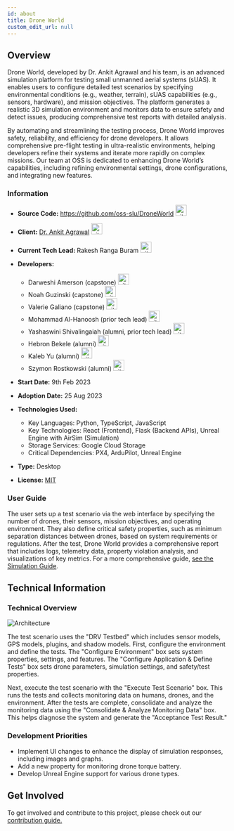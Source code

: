 ```yaml
---
id: about
title: Drone World
custom_edit_url: null
---
```


## Overview
Drone World, developed by Dr. Ankit Agrawal and his team, is an advanced simulation platform for testing small unmanned aerial systems (sUAS). 
It enables users to configure detailed test scenarios by specifying environmental conditions (e.g., weather, terrain), sUAS capabilities (e.g., sensors, hardware), and mission objectives. 
The platform generates a realistic 3D simulation environment and monitors data to ensure safety and detect issues, producing comprehensive test reports with detailed analysis.

By automating and streamlining the testing process, Drone World improves safety, reliability, and efficiency for drone developers. 
It allows comprehensive pre-flight testing in ultra-realistic environments, helping developers refine their systems and iterate more rapidly on complex missions. 
Our team at OSS is dedicated to enhancing Drone World’s capabilities, including refining environmental settings, drone configurations, and integrating new features.

### Information

- **Source Code:**  https://github.com/oss-slu/DroneWorld [<img src="/img/git-alt.svg" alt="git" width="25" height="25" />](https://github.com/oss-slu/DroneWorld)
- **Client:** [Dr. Ankit Agrawal](https://www.slu.edu/science-and-engineering/academics/computer-science/faculty-and-staff/ankit-agrawal.php) [<img src="/img/github.svg" alt="github" width="25" height="25" />](https://github.com/ankyAgrawal)
- **Current Tech Lead:** Rakesh Ranga Buram [<img src="/img/github.svg" alt="github" width="25" height="25" />](https://github.com/Rakesh-Ranga-Buram)
- **Developers:**
    - Darweshi Amerson (capstone) [<img src="/img/github.svg" alt="github" width="25" height="25" />](https://github.com/damerson1)
    - Noah Guzinski (capstone) [<img src="/img/github.svg" alt="github" width="25" height="25" />](https://github.com/nguzinski) 
    - Valerie Galiano (capstone) [<img src="/img/github.svg" alt="github" width="25" height="25" />](https://github.com/Hoshi-Okami)
    - Mohammad Al-Hanoosh (prior tech lead) [<img src="/img/github.svg" alt="github" width="25" height="25" />](https://github.com/mohamdlog)
    - Yashaswini Shivalingaiah (alumni, prior tech lead) [<img src="/img/github.svg" alt="github" width="25" height="25" />](https://github.com/yashaswini-slu)
    - Hebron Bekele (alumni) [<img src="/img/github.svg" alt="github" width="25" height="25" />](https://github.com/hebronh)
    - Kaleb Yu (alumni) [<img src="/img/github.svg" alt="github" width="25" height="25" />](https://github.com/kalyus)
    - Szymon Rostkowski (alumni) [<img src="/img/github.svg" alt="github" width="25" height="25" />](https://github.com/sr259)
     
- **Start Date:** 9th Feb 2023
- **Adoption Date:** 25 Aug 2023
- **Technologies Used:**
    - Key Languages: Python, TypeScript, JavaScript
    - Key Technologies: React (Frontend), Flask (Backend APIs), Unreal Engine with AirSim (Simulation)
    - Storage Services: Google Cloud Storage
    - Critical Dependencies: PX4, ArduPilot, Unreal Engine
- **Type:** Desktop
- **License:** [MIT](https://opensource.org/license/mit)

### User Guide

The user sets up a test scenario via the web interface by specifying the number of drones, their sensors, mission objectives, and operating environment. 
They also define critical safety properties, such as minimum separation distances between drones, based on system requirements or regulations. 
After the test, Drone World provides a comprehensive report that includes logs, telemetry data, property violation analysis, and visualizations of key metrics. 
For a more comprehensive guide, [see the Simulation Guide](https://github.com/oss-slu/DroneWorld/wiki/Simulation-Guide).

## Technical Information

### Technical Overview

![Architecture](DroneWorld%20Architecture.png)

The test scenario uses the "DRV Testbed" which includes sensor models, GPS models, plugins, and shadow models. First, configure the environment and define the tests. The "Configure Environment" box sets system properties, settings, and features. The "Configure Application & Define Tests" box sets drone parameters, simulation settings, and safety/test properties.

Next, execute the test scenario with the "Execute Test Scenario" box. This runs the tests and collects monitoring data on humans, drones, and the environment. After the tests are complete, consolidate and analyze the monitoring data using the "Consolidate & Analyze Monitoring Data" box. This helps diagnose the system and generate the "Acceptance Test Result."

### Development Priorities

- Implement UI changes to enhance the display of simulation responses, including images and graphs.
- Add a new property for monitoring drone torque battery.
- Develop Unreal Engine support for various drone types.

## Get Involved

To get involved and contribute to this project, please check out our [contribution guide.](https://github.com/oss-slu/DroneWorld/wiki/Contributing-Guide)